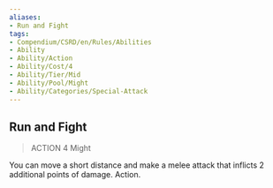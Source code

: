 ```yaml
---
aliases:
- Run and Fight
tags:
- Compendium/CSRD/en/Rules/Abilities
- Ability
- Ability/Action
- Ability/Cost/4
- Ability/Tier/Mid
- Ability/Pool/Might
- Ability/Categories/Special-Attack
---
```


  
## Run and Fight  
>ACTION 4  Might  
  
You can move a short distance and make a melee attack that inflicts 2 additional points of damage. Action.